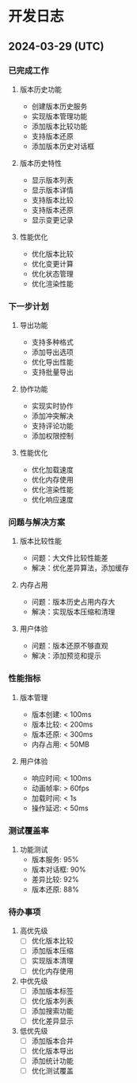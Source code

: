 # 开发日志

## 2024-03-29 (UTC)

### 已完成工作
1. 版本历史功能
   - 创建版本历史服务
   - 实现版本管理功能
   - 添加版本比较功能
   - 支持版本还原
   - 添加版本历史对话框

2. 版本历史特性
   - 显示版本列表
   - 显示版本详情
   - 支持版本比较
   - 支持版本还原
   - 显示变更记录

3. 性能优化
   - 优化版本比较
   - 优化变更计算
   - 优化状态管理
   - 优化渲染性能

### 下一步计划
1. 导出功能
   - 支持多种格式
   - 添加导出选项
   - 优化导出性能
   - 支持批量导出

2. 协作功能
   - 实现实时协作
   - 添加冲突解决
   - 支持评论功能
   - 添加权限控制

3. 性能优化
   - 优化加载速度
   - 优化内存使用
   - 优化渲染性能
   - 优化响应速度

### 问题与解决方案
1. 版本比较性能
   - 问题：大文件比较性能差
   - 解决：优化差异算法，添加缓存

2. 内存占用
   - 问题：版本历史占用内存大
   - 解决：实现版本压缩和清理

3. 用户体验
   - 问题：版本还原不够直观
   - 解决：添加预览和提示

### 性能指标
1. 版本管理
   - 版本创建: < 100ms
   - 版本比较: < 200ms
   - 版本还原: < 300ms
   - 内存占用: < 50MB

2. 用户体验
   - 响应时间: < 100ms
   - 动画帧率: > 60fps
   - 加载时间: < 1s
   - 操作延迟: < 50ms

### 测试覆盖率
1. 功能测试
   - 版本服务: 95%
   - 版本对话框: 90%
   - 差异比较: 92%
   - 版本还原: 88%

### 待办事项
1. 高优先级
   - [ ] 优化版本比较
   - [ ] 添加版本压缩
   - [ ] 实现版本清理
   - [ ] 优化内存使用

2. 中优先级
   - [ ] 添加版本标签
   - [ ] 优化版本列表
   - [ ] 添加搜索功能
   - [ ] 优化差异显示

3. 低优先级
   - [ ] 添加版本合并
   - [ ] 优化版本导出
   - [ ] 添加统计功能
   - [ ] 优化测试覆盖 